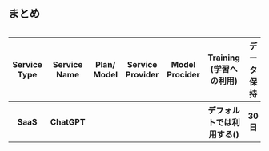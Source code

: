 ## まとめ
<div style="overflow-x: auto;">
 <table>
   <thead>
     <tr>
       <th>Service Type</th>
       <th>Service Name</th>
       <th>Plan/ Model</th>
       <th>Service Provider</th>
       <th>Model Procider</th>
       <th>Training (学習への利用)</th>
       <th>データ保持</th>
       <th>Region</th>
       <th>Japan Region</th>
       <th>準拠法</th>
       <th>管轄裁判所</th>
       <th>ISO27001</th>
       <th>SOC2</th>
       <th>ISMAP</th>
     </tr>
   </thead>
   <tbody>
     <tr>
       <th><!--Service Type-->SaaS</th>
       <th><!--Service Name-->ChatGPT</th>
       <th><!--Plan/ Model--></th>
       <th><!--Service Provider--></th>
       <th><!--Model Procider--></th>
       <th><!--学習への利用-->デフォルトでは利用する()</th>
       <th><!--データ保持-->30日</th>
       <th><!--リージョン-->US</th>
       <th><!--日本リージョン有無-->なし</th>
       <th><!--準拠法--></th>
       <th><!--管轄裁判所--></th>
       <th><!--ISO27001--></th>
       <th><!--SOC2-->Type2</th>
       <th><!--ISMAP-->NO</th>
     </tr>
   </tbody>
 </table>
</div>
